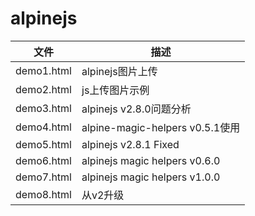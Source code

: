 # alpinejs

| 文件 | 描述  |
| ------------ | ------------ |
| demo1.html | alpinejs图片上传 |
| demo2.html | js上传图片示例 |
| demo3.html | alpinejs v2.8.0问题分析 |
| demo4.html | alpine-magic-helpers v0.5.1使用 |
| demo5.html | alpinejs v2.8.1 Fixed|
| demo6.html | alpinejs magic helpers v0.6.0 |
| demo7.html | alpinejs magic helpers v1.0.0 |
| demo8.html | 从v2升级 |

